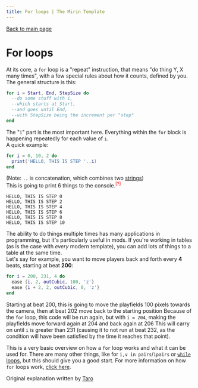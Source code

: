 ```yaml
---
title: For loops | The Mirin Template
---
```

[Back to main page](..)
# For loops
At its core, a `for` loop is a "repeat" instruction, that means "do thing Y, X many times", with a few special rules about how it counts, defined by you.<br>
The general structure is this:
```lua
for i = Start, End, StepSize do
  --do some stuff with i,
  --which starts at Start,
  --and goes until End,
  --with StepSize being the increment per "step"
end
```
The "`i`" part is the most important here. Everything within the `for` block is happening repeatedly for each value of `i`.<br>
A quick example:
```lua
for i = 0, 10, 2 do
  print('HELLO, THIS IS STEP '..i)
end
```
(Note: `..` is concatenation, which combines two [strings](https://en.wikipedia.org/wiki/String_(computer_science)))<br>
This is going to print 6 things to the console.<span style="color:red;" title="(since the start and end values are inclusive)"><sup>[?]</sup></span>
```
HELLO, THIS IS STEP 0
HELLO, THIS IS STEP 2
HELLO, THIS IS STEP 4
HELLO, THIS IS STEP 6
HELLO, THIS IS STEP 8
HELLO, THIS IS STEP 10
```
The ability to do things multiple times has many applications in programming, but it's particularly useful in mods. If you're working in tables (as is the case with *every* modern template), you can add lots of things to a table at the same time. <br>
Let's say for example, you want to move players back and forth every **4** beats, starting at beat **200**:
```lua
for i = 200, 231, 4 do
  ease {i, 2, outCubic, 100, 'z'}
  ease {i + 2, 2, outCubic, 0, 'z'}
end
```
Starting at beat 200, this is going to move the playfields 100 pixels towards the camera, then at beat 202 move back to the starting position
Because of the `for` loop, this code will be run again, but with `i = 204`, making the playfields move forward again at 204 and back again at 206
This will carry on until `i` is greater than 231 (causing it to not run at beat 232, as the condition will have been satisfied by the time it reaches that point).

This is a very basic overview on how a `for` loop works and what it can be used for. There are many other things, like for `i,v in pairs`/`ipairs` or [`while` loops](https://en.wikipedia.org/wiki/While_loop), but this should give you a good start.
For more information on how `for` loops work, [click here](https://en.wikipedia.org/wiki/For_loop).

Original explanation written by [Taro](https://twitter.com/TaroNuke)